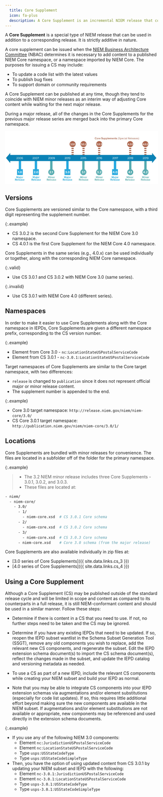 ```yaml
---
  title: Core Supplement
  icon: fa-plus
  description: A Core Supplement is an incremental NIEM release that contains new or updated components for the NIEM Core namespace.  These changes are published in separate schemas that can be used in addition to the original Core namespace. Core Supplements are used as a way of 'adjusting' Core content while it is locked between major releases.
---
```


A **Core Supplement** is a special type of NIEM release that can be used in addition to a corresponding release.  It is strictly additive in nature.

A core supplement can be issued when the [NIEM Business Architecture Committee]({{site.data.links.nbac}}) (NBAC) determines it is necessary to add content to a published NIEM Core namespace, or a namespace imported by NIEM Core.  The purposes for issuing a CS may include:

- To update a code list with the latest values
- To publish bug fixes
- To support domain or community requirements

A Core Supplement can be published at any time, though they tend to coincide with NIEM minor releases as an interim way of adjusting Core content while waiting for the next major release.

During a major release, all of the changes in the Core Supplements for the previous major release series are merged back into the primary Core namespace.

![Core Supplement History](./Release-Cycle-v6.jpg)

## Versions

Core Supplements are versioned similar to the Core namespace, with a third digit representing the supplement number.

{:.example}
- CS 3.0.2 is the second Core Supplement for the NIEM Core 3.0 namespace.
- CS 4.0.1 is the first Core Supplement for the NIEM Core 4.0 namespace.

Core Supplements in the same series (e.g., 4.0.x) can be used individually or together, along with the corresponding NIEM Core namespace.

{:.valid}
- Use CS 3.0.1 and CS 3.0.2 with NIEM Core 3.0 (same series).

{:.invalid}
- Use CS 3.0.1 with NIEM Core 4.0 (different series).

## Namespaces

In order to make it easier to use Core Supplements along with the Core namespace in IEPDs, Core Supplements are given a different namespace prefix, corresponding to the CS version number.

{:.example}
- Element from Core 3.0 - `nc:LocationStateUSPostalServiceCode`
- Element from CS 3.0.1 - `nc-3.0.1:LocationStateUSPostalServiceCode`

Target namespaces of Core Supplements are similar to the Core target namespace, with two differences:

- `release` is changed to `publication` since it does not represent official major or minor release content.
- The supplement number is appended to the end.

{:.example}
- Core 3.0 target namespace: `http://release.niem.gov/niem/niem-core/3.0/`
- CS Core 3.0.1 target namespace: `http://publication.niem.gov/niem/niem-core/3.0/1/`

## Locations

Core Supplements are bundled with minor releases for convenience.  The files are located in a subfolder off of the folder for the primary namespace.

{:.example}
> - The 3.2 NIEM minor release includes three Core Supplements - 3.0.1, 3.0.2, and 3.0.3.
> - These files are located at:

```sh
- niem/
  - niem-core/
    - 3.0/
      - 1/
        - niem-core.xsd  # CS 3.0.1 Core schema
      - 2/
        - niem-core.xsd  # CS 3.0.2 Core schema
      - 3/
        - niem-core.xsd  # CS 3.0.3 Core schema
      - niem-core.xsd    # Core 3.0 schema (from the major release)
```

Core Supplements are also available individually in zip files at:

- [3.0 series of Core Supplements]({{ site.data.links.cs_3 }})
- [4.0 series of Core Supplements]({{ site.data.links.cs_4 }})

## Using a Core Supplement

Although a Core Supplement (CS) may be published outside of the standard release cycle and will be limited in scope and content as compared to its counterparts in a full release, it is still NIEM-conformant content and should be used in a similar manner.  Follow these steps:

- Determine if there is content in a CS that you need to use.
If not, no further steps need to be taken and the CS may be ignored.

- Determine if you have any existing IEPDs that need to be updated.
If so, reopen the IEPD subset wantlist in the Schema Subset Generation Tool (SSGT),
remove any old components you wish to replace, add the relevant new CS components,
and regenerate the subset.
Edit the IEPD extension schema document(s) to import the CS schema document(s),
reflect the changes made in the subset, and update the IEPD catalog and versioning metadata as needed.

- To use a CS as part of a new IEPD, include the relevant CS components
while creating your NIEM subset and build your IEPD as normal.

- Note that you may be able to integrate CS components into your IEPD extension schemas
via augmentations and/or element substitutions (especially for code list updates).
If so, this requires little additional effort beyond making sure the new components are available in the NIEM subset.
If augmentations and/or element substitutions are not available or appropriate, new components may be referenced
and used directly in the extension schema documents.

{:.example}
- If you use any of the following NIEM 3.0 components:
  - Element `nc:JurisdictionUSPostalServiceCode`
  - Element `nc:LocationStateUSPostalServiceCode`
  - Type `usps:USStateCodeType`
  - Type `usps:USStateCodeSimpleType`
- Then, you have the option of using updated content from CS 3.0.1 by updating your NIEM subset and IEPD with the following:
  - Element `nc-3.0.1:JurisdictionUSPostalServiceCode`
  - Element `nc-3.0.1:LocationStateUSPostalServiceCode`
  - Type `usps-3.0.1:USStateCodeType`
  - Type `usps-3.0.1:USStateCodeSimpleType`
